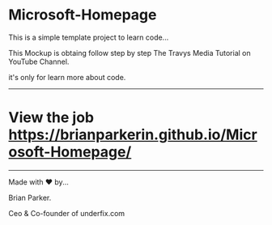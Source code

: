 # Microsoft-Homepage

This is a simple template project to learn code...

  
This Mockup is obtaing follow step by step The Travys Media Tutorial on YouTube Channel.

it's only for learn more about code.

------------------------------------------------------------------------------------------------------------------------------------------

# View the job https://brianparkerin.github.io/Microsoft-Homepage/

------------------------------------------------------------------------------------------------------------------------------------------






Made with ❤ by...

Brian Parker.

Ceo & Co-founder of underfix.com



